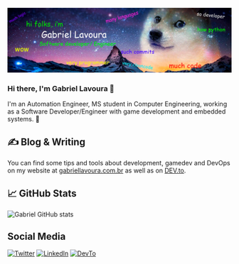 
[![Header](https://raw.githubusercontent.com/Gabriellavoura/gabriellavoura/main/images/header.png "Header")](https://www.gabriellavoura.com.br/)

### Hi there, I'm Gabriel Lavoura 👋

I'm an Automation Engineer, MS student in Computer Engineering, working as a Software Developer/Engineer with game development and embedded systems. :rocket:


## &#x270d; Blog & Writing
You can find some tips and tools about development, gamedev and DevOps on my website at [gabriellavoura.com.br](https://www.gabriellavoura.com.br/) as well as on [DEV.to](https://dev.to/gabriellavoura).


## &#x1f4c8; GitHub Stats

![Gabriel GitHub stats](https://github-readme-stats.vercel.app/api?username=gabriellavoura&show_icons=true&count_private=true&theme=dracula)
<!--[![Top Langs](https://github-readme-stats.vercel.app/api/top-langs/?username=gabriellavoura&layout=compact&theme=dracula&langs_count=8)](https://github.com/anuraghazra/github-readme-stats)-->

## Social Media

[![Twitter](https://img.shields.io/badge/twitter-%231DA1F2.svg?&style=for-the-badge&logo=twitter&logoColor=white)](https://twitter.com/lavouraGabriel) 
[![LinkedIn](https://img.shields.io/badge/linkedin-%230077B5.svg?&style=for-the-badge&logo=linkedin&logoColor=white)](https://linkedin.com/in/gabriellavoura)
[![DevTo](https://img.shields.io/badge/dev.to-0A0A0A?style=for-the-badge&logo=dev.to&logoColor=white)](https://dev.to/gabriellavoura)



<!--
**Gabriellavoura/gabriellavoura** is a ✨ _special_ ✨ repository because its `README.md` (this file) appears on your GitHub profile.

Here are some ideas to get you started:

- 🔭 I’m currently working on ...
- 🌱 I’m currently learning ...
- 👯 I’m looking to collaborate on ...
- 🤔 I’m looking for help with ...
- 💬 Ask me about ...
- 📫 How to reach me: ...
- 😄 Pronouns: ...
- ⚡ Fun fact: ...
-->
